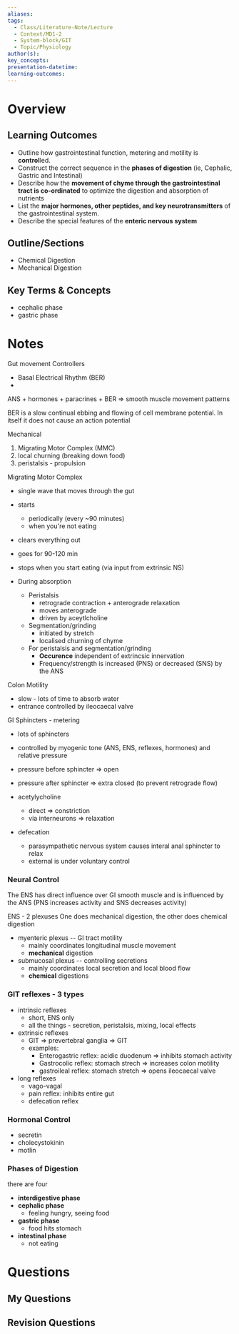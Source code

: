 ```yaml
---
aliases: 
tags:
  - Class/Literature-Note/Lecture
  - Context/MD1-2
  - System-block/GIT
  - Topic/Physiology
author(s): 
key_concepts: 
presentation-datetime: 
learning-outcomes:
---
```



# Overview
## Learning Outcomes
- Outline how gastrointestinal function, metering and motility is **control**led.
- Construct the correct sequence in the **phases of digestion** (ie, Cephalic, Gastric and Intestinal)
- Describe how the **movement of chyme through the gastrointestinal tract is co-ordinated** to optimize the digestion and absorption of nutrients
- List the **major hormones, other peptides, and key neurotransmitters** of the gastrointestinal system.
- Describe the special features of the **enteric nervous system**
## Outline/Sections
- Chemical Digestion
- Mechanical Digestion

## Key Terms & Concepts
- cephalic phase
- gastric phase

# Notes

Gut movement
Controllers
- Basal Electrical Rhythm (BER)
- 
ANS + hormones + paracrines + BER => smooth muscle movement patterns

BER is a slow continual ebbing and flowing of cell membrane potential. In itself it does not cause an action potential

Mechanical
1. Migrating Motor Complex (MMC)
2. local churning (breaking down food)
3. peristalsis - propulsion

Migrating Motor Complex
- single wave that moves through the gut
- starts 
	- periodically (every ~90 minutes)
	- when you're not eating
- clears everything out
- goes for  90-120 min
- stops when you start eating (via input from extrinsic NS)


- During absorption
	- Peristalsis
		- retrograde contraction + anterograde relaxation
		- moves anterograde
		- driven by aceytlcholine
	- Segmentation/grinding
		- initiated by stretch
		- localised churning of chyme
	- For peristalsis and segmentation/grinding
		- **Occurence** independent of extrincsic innervation
		- Frequency/strength is increased (PNS) or decreased (SNS) by the ANS

Colon Motility
- slow - lots of time to absorb water
- entrance controlled by ileocaecal valve

GI Sphincters - metering
- lots of sphincters
- controlled by myogenic tone (ANS, ENS, reflexes, hormones) and relative pressure
- pressure before sphincter => open
- pressure after sphincter => extra closed (to prevent retrograde flow)
- acetylycholine 
	- direct => constriction
	- via interneurons => relaxation

- defecation
	- parasympathetic nervous system causes interal anal sphincter to relax
	- external is under voluntary control
### Neural Control
The ENS has direct influence over GI smooth muscle and is influenced by the ANS (PNS increases activity and SNS decreases activity)

ENS - 2 plexuses
One does mechanical digestion, the other does chemical digestion
- myenteric plexus -- GI tract motility
	- mainly coordinates longitudinal muscle movement
	- **mechanical** digestion
- submucosal plexus -- controlling secretions
	- mainly coordinates local secretion and local blood flow
	- **chemical** digestions
### GIT reflexes - 3 types
- intrinsic reflexes
	- short, ENS only
	- all the things - secretion, peristalsis, mixing, local effects
- extrinsic reflexes
	- GIT => prevertebral ganglia => GIT
	- examples:
		- Enterogastric reflex: acidic duodenum => inhibits stomach activity
		- Gastrocolic reflex: stomach strech => increases colon motility
		- gastroileal reflex: stomach stretch => opens ileocaecal valve
- long reflexes
	- vago-vagal
	- pain reflex: inhibits entire gut
	- defecation reflex

### Hormonal Control
- secretin
- cholecystokinin
- motlin
### Phases of Digestion
there are four
- **interdigestive phase**
- **cephalic phase**
	- feeling hungry, seeing food
- **gastric phase**
	- food hits stomach 
- **intestinal phase**
	- not eating

# Questions

## My Questions
## Revision Questions




